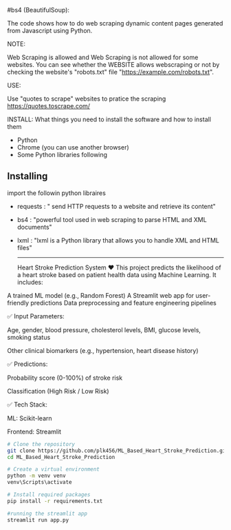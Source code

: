 #bs4 (BeautifulSoup):

The code shows how to do web scraping dynamic content pages generated from Javascript using Python.

NOTE: 

Web Scraping is allowed and Web Scraping is not allowed for some websites.
You can see whether the WEBSITE allows webscraping or not by checking the website's "robots.txt" file   "https://example.com/robots.txt".

USE:

Use "quotes to scrape" websites to pratice the scraping https://quotes.toscrape.com/ 

INSTALL:
What things you need to install the software and how to install them

* Python 
* Chrome (you can use another browser)
* Some Python libraries following


## Installing
import the followin python libraires

* requests   : " send HTTP requests to a website and retrieve its content"
* bs4        : "powerful tool used in web scraping to parse HTML and XML documents"
* lxml       : "lxml is a Python library that allows you to handle XML and HTML files"

  -------------------------------------------------------------------------------------------------------------------
  Heart Stroke Prediction System ❤️
This project predicts the likelihood of a heart stroke based on patient health data using Machine Learning. It includes:

A trained ML model (e.g., Random Forest)
A Streamlit web app for user-friendly predictions
Data preprocessing and feature engineering pipelines

✅ Input Parameters:

Age, gender, blood pressure, cholesterol levels, BMI, glucose levels, smoking status

Other clinical biomarkers (e.g., hypertension, heart disease history)

✅ Predictions:

Probability score (0-100%) of stroke risk

Classification (High Risk / Low Risk)


✅ Tech Stack:

ML: Scikit-learn 

Frontend: Streamlit

```bash
# Clone the repository
git clone https://github.com/plk456/ML_Based_Heart_Stroke_Prediction.git
cd ML_Based_Heart_Stroke_Prediction

# Create a virtual environment
python -m venv venv
venv\Scripts\activate

# Install required packages
pip install -r requirements.txt

#running the streamlit app
streamlit run app.py






